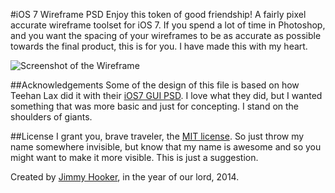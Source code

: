 #iOS 7 Wireframe PSD
Enjoy this token of good friendship! A fairly pixel accurate wireframe toolset for iOS 7. If you spend a lot of time in Photoshop, and you want the spacing of your wireframes to be as accurate as possible towards the final product, this is for you. I have made this with my heart.

![Screenshot of the Wireframe](http://i.imgur.com/cYjP4rX.png)

##Acknowledgements
Some of the design of this file is based on how Teehan Lax did it with their [iOS7 GUI PSD](http://www.teehanlax.com/tools/iphone/). I love what they did, but I wanted something that was more basic and just for concepting. I stand on the shoulders of giants.

##License
I grant you, brave traveler, the [MIT license](LICENSE). So just throw my name somewhere invisible, but know that my name is awesome and so you might want to make it more visible. This is just a suggestion.

Created by [Jimmy Hooker](http://twitter.com/hisnameisjimmy), in the year of our lord, 2014.
